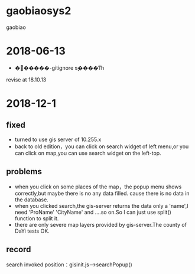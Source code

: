 # gaobiaosys2
gaobiao

# 2018-06-13
- �޸�����-gitignore ƽ̨����ͳһ

revise at 18.10.13

# 2018-12-1
## fixed
- turned to use gis server of 10.255.x
- back to old edition，you can click on search widget of left menu,or you can click on map,you can use search widget on the left-top.

## problems
- when you click on some places of the map，the popup menu shows correctly,but maybe there is no any data filled. cause there is no data in the database.
- when you clicked search,the gis-server returns the data only a 'name',I need 'ProName' 'CityName' and ....so on.So I can just use split() function to split it.
- there are only severe map layers provided by gis-server.The county of DaYi tests OK.

## record
  search invoked position：gisinit.js-->searchPopup()
  